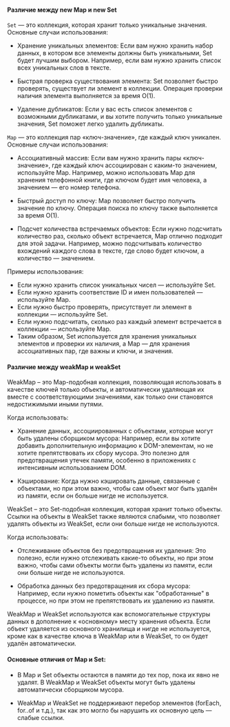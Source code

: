#### Различие между new Map и new Set

`Set` — это коллекция, которая хранит только уникальные значения. Основные случаи использования:

- Хранение уникальных элементов: Если вам нужно хранить набор данных, в котором все элементы должны быть уникальными, Set будет лучшим выбором. Например, если вам нужно хранить список всех уникальных слов в тексте.

- Быстрая проверка существования элемента: Set позволяет быстро проверять, существует ли элемент в коллекции. Операция проверки наличия элемента выполняется за время O(1).

- Удаление дубликатов: Если у вас есть список элементов с возможными дубликатами, и вы хотите получить только уникальные значения, Set поможет легко удалить дубликаты.

`Map` — это коллекция пар «ключ-значение», где каждый ключ уникален. Основные случаи использования:

- Ассоциативный массив: Если вам нужно хранить пары «ключ-значение», где каждый ключ ассоциирован с каким-то значением, используйте Map. Например, можно использовать Map для хранения телефонной книги, где ключом будет имя человека, а значением — его номер телефона.

- Быстрый доступ по ключу: Map позволяет быстро получить значение по ключу. Операция поиска по ключу также выполняется за время O(1).

- Подсчет количества встречаемых объектов: Если нужно подсчитать количество раз, сколько объект встречается, Map отлично подходит для этой задачи. Например, можно подсчитывать количество вхождений каждого слова в тексте, где слово будет ключом, а количество — значением.

Примеры использования:
- Если нужно хранить список уникальных чисел — используйте Set.
- Если нужно хранить соответствие ID и имен пользователей — используйте Map.
- Если нужно быстро проверять, присутствует ли элемент в коллекции — используйте Set.
- Если нужно подсчитать, сколько раз каждый элемент встречается в коллекции — используйте Map.
- Таким образом, Set используется для хранения уникальных элементов и проверки их наличия, а Map — для хранения ассоциативных пар, где важны и ключи, и значения.


#### Различие между weakMap и weakSet

WeakMap – это Map-подобная коллекция, позволяющая использовать в качестве ключей только объекты, и автоматически удаляющая их вместе с соответствующими значениями, как только они становятся недостижимыми иными путями.

Когда использовать:

- Хранение данных, ассоциированных с объектами, которые могут быть удалены сборщиком мусора: Например, если вы хотите добавить дополнительную информацию к DOM-элементам, но не хотите препятствовать их сбору мусора. Это полезно для предотвращения утечек памяти, особенно в приложениях с интенсивным использованием DOM.

- Кэширование: Когда нужно кэшировать данные, связанные с объектами, но при этом важно, чтобы сам объект мог быть удалён из памяти, если он больше нигде не используется.

WeakSet – это Set-подобная коллекция, которая хранит только объекты. Ссылки на объекты в WeakSet также являются слабыми, что позволяет удалять объекты из WeakSet, если они больше нигде не используются.

Когда использовать:

- Отслеживание объектов без предотвращения их удаления: Это полезно, если нужно отслеживать какие-то объекты, но при этом важно, чтобы сами объекты могли быть удалены из памяти, если они больше нигде не используются.

- Обработка данных без предотвращения их сбора мусора: Например, если нужно пометить объекты как "обработанные" в процессе, но при этом не препятствовать их удалению из памяти.

WeakMap и WeakSet используются как вспомогательные структуры данных в дополнение к «основному» месту хранения объекта. Если объект удаляется из основного хранилища и нигде не используется, кроме как в качестве ключа в WeakMap или в WeakSet, то он будет удалён автоматически.

#### Основные отличия от Map и Set:

- В Map и Set объекты остаются в памяти до тех пор, пока их явно не удалят. В WeakMap и WeakSet объекты могут быть удалены автоматически сборщиком мусора.

- WeakMap и WeakSet не поддерживают перебор элементов (forEach, for..of и т.д.), так как это могло бы нарушить их основную цель — слабые ссылки.